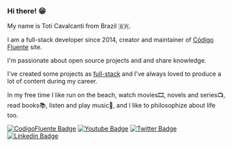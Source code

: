 ### Hi there! 😁

My name is Toti Cavalcanti from Brazil 🇧🇷. 

I am a full-stack developer since 2014, creator and maintainer of [Código Fluente](https://www.codigofluente.com.br) site. <br>

I'm passionate about open source projects and and share knowledge. 

I've created some projects as [full-stack](https://github.com/toticavalcanti) and I've always loved to produce a lot of content during my career.

In my free time I like run on the beach, watch movies🎞️, novels and series📺, read books📚, listen and play music🎷, and I like to philosophize about life too.

[![CodigoFluente Badge](https://img.shields.io/endpoint?color=blue&label=C%C3%B3digo%20Fluente&logo=C%C3%B3digo%20Fluente&logoColor=C%C3%B3digo%20Fluente&style=flat-square&url=codigofluente)](https://www.codigofluente.com.br)
[![Youtube Badge](https://img.shields.io/badge/-Youtube-FF0000?style=flat-square&labelColor=FF0000&logo=youtube&logoColor=white&link=https://www.youtube.com/user/toticavalcanti)](https://www.youtube.com/user/toticavalcanti)
[![Twitter Badge](https://img.shields.io/badge/-Twitter-1ca0f1?style=flat-square&labelColor=1ca0f1&logo=twitter&logoColor=white&link=https://twitter.com/Toti_Cavalcanti)](https://twitter.com/Toti_Cavalcanti)
[![Linkedin Badge](https://img.shields.io/badge/-LinkedIn-blue?style=flat-square&logo=Linkedin&logoColor=white&link=https://www.linkedin.com/in/antoniocavalcantedepaulafilho/)](https://www.linkedin.com/in/antoniocavalcantedepaulafilho/)
